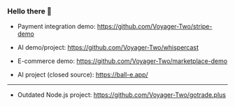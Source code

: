 ### Hello there 👋

- Payment integration demo: https://github.com/Voyager-Two/stripe-demo

- AI demo/project: https://github.com/Voyager-Two/whispercast

- E-commerce demo: https://github.com/Voyager-Two/marketplace-demo

- AI project (closed source): https://ball-e.app/

---

- Outdated Node.js project: https://github.com/Voyager-Two/gotrade.plus
